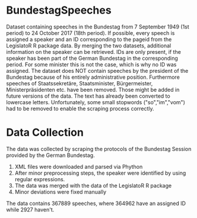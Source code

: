 # BundestagSpeeches
Dataset containing speeches in the Bundestag from 7 September 1949 (1st period) to 24 October 2017 (18th period).
If possible, every speech is assigned a speaker and an ID corresponding to the pageid from the LegislatoR R package data.
By merging the two datasets, additional information on the speaker can be retrieved.
IDs are only present, if the speaker has been part of the German Bundestag in the corresponding period. For some minister this is not the case, which is why no ID was assigned.
The dataset does NOT contain speeches by the president of the Bundestag because of his entirely administrative position. Furthermore speeches of Staatssekretäre, Staatsminister, Bürgermeister, Ministerpräsidenten etc. have been removed. Those might be added in future versions of the data.
The text has already been converted to lowercase letters. Unfortunately, some small stopwords ("so","im","vom") had to be removed to enable the scraping process correctly.

# Data Collection
The data was collected by scraping the protocols of the Bundestag Session provided by the German Bundestag.
1. XML files were downloaded and parsed via Phython
2. After minor preprocessing steps, the speaker were identified by using regular expressions.
3. The data was merged with the data of the LegislatoR R package
4. Minor deviations were fixed manually


The data contains 367889 speeches, where 364962 have an assigned ID while 2927 haven't.
